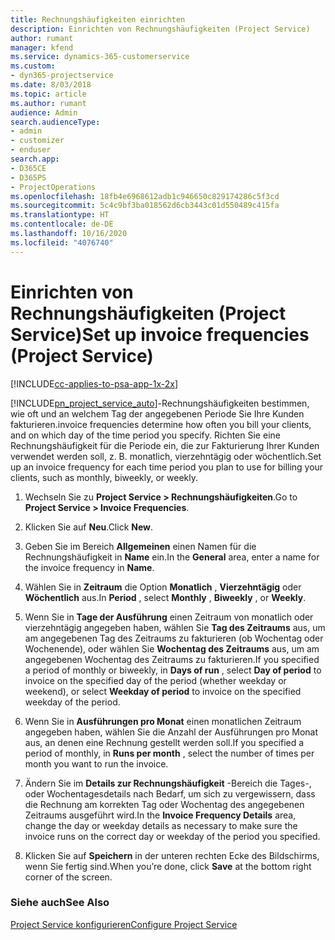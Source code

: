 ```yaml
---
title: Rechnungshäufigkeiten einrichten
description: Einrichten von Rechnungshäufigkeiten (Project Service)
author: rumant
manager: kfend
ms.service: dynamics-365-customerservice
ms.custom:
- dyn365-projectservice
ms.date: 8/03/2018
ms.topic: article
ms.author: rumant
audience: Admin
search.audienceType:
- admin
- customizer
- enduser
search.app:
- D365CE
- D365PS
- ProjectOperations
ms.openlocfilehash: 18fb4e6968612adb1c946650c829174286c5f3cd
ms.sourcegitcommit: 5c4c9bf3ba018562d6cb3443c01d550489c415fa
ms.translationtype: HT
ms.contentlocale: de-DE
ms.lasthandoff: 10/16/2020
ms.locfileid: "4076740"
---
```

# <a name="set-up-invoice-frequencies-project-service"></a><span data-ttu-id="d9c27-103">Einrichten von Rechnungshäufigkeiten (Project Service)</span><span class="sxs-lookup"><span data-stu-id="d9c27-103">Set up invoice frequencies (Project Service)</span></span>

[!INCLUDE[cc-applies-to-psa-app-1x-2x](../includes/cc-applies-to-psa-app-1x-2x.md)]

[!INCLUDE[pn_project_service_auto](../includes/pn-project-service-auto.md)]<span data-ttu-id="d9c27-104">-Rechnungshäufigkeiten bestimmen, wie oft und an welchem Tag der angegebenen Periode Sie Ihre Kunden fakturieren.</span><span class="sxs-lookup"><span data-stu-id="d9c27-104">invoice frequencies determine how often you bill your clients, and on which day of the time period you specify.</span></span> <span data-ttu-id="d9c27-105">Richten Sie eine Rechnungshäufigkeit für die Periode ein, die zur Fakturierung Ihrer Kunden verwendet werden soll, z. B. monatlich, vierzehntägig oder wöchentlich.</span><span class="sxs-lookup"><span data-stu-id="d9c27-105">Set up an invoice frequency for each time period you plan to use for billing your clients, such as monthly, biweekly, or weekly.</span></span>  
  
1.  <span data-ttu-id="d9c27-106">Wechseln Sie zu **Project Service > Rechnungshäufigkeiten**.</span><span class="sxs-lookup"><span data-stu-id="d9c27-106">Go to **Project Service > Invoice Frequencies**.</span></span>  
  
2.  <span data-ttu-id="d9c27-107">Klicken Sie auf **Neu**.</span><span class="sxs-lookup"><span data-stu-id="d9c27-107">Click **New**.</span></span>  
  
3.  <span data-ttu-id="d9c27-108">Geben Sie im Bereich **Allgemeinen** einen Namen für die Rechnungshäufigkeit in **Name** ein.</span><span class="sxs-lookup"><span data-stu-id="d9c27-108">In the **General** area, enter a name for the invoice frequency in **Name**.</span></span>  
  
4.  <span data-ttu-id="d9c27-109">Wählen Sie in **Zeitraum** die Option **Monatlich** , **Vierzehntägig** oder **Wöchentlich** aus.</span><span class="sxs-lookup"><span data-stu-id="d9c27-109">In **Period** , select **Monthly** , **Biweekly** , or **Weekly**.</span></span>  
  
5.  <span data-ttu-id="d9c27-110">Wenn Sie in **Tage der Ausführung** einen Zeitraum von monatlich oder vierzehntägig angegeben haben, wählen Sie **Tag des Zeitraums** aus, um am angegebenen Tag des Zeitraums zu fakturieren (ob Wochentag oder Wochenende), oder wählen Sie **Wochentag des Zeitraums** aus, um am angegebenen Wochentag des Zeitraums zu fakturieren.</span><span class="sxs-lookup"><span data-stu-id="d9c27-110">If you specified a period of monthly or biweekly, in **Days of run** , select **Day of period** to invoice on the specified day of the period (whether weekday or weekend), or select **Weekday of period** to invoice on the specified weekday of the period.</span></span>  
  
6.  <span data-ttu-id="d9c27-111">Wenn Sie in **Ausführungen pro Monat** einen monatlichen Zeitraum angegeben haben, wählen Sie die Anzahl der Ausführungen pro Monat aus, an denen eine Rechnung gestellt werden soll.</span><span class="sxs-lookup"><span data-stu-id="d9c27-111">If you specified a period of monthly, in **Runs per month** , select the number of times per month you want to run the invoice.</span></span>  
  
7.  <span data-ttu-id="d9c27-112">Ändern Sie im **Details zur Rechnungshäufigkeit** -Bereich die Tages-, oder Wochentagesdetails nach Bedarf, um sich zu vergewissern, dass die Rechnung am korrekten Tag oder Wochentag des angegebenen Zeitraums ausgeführt wird.</span><span class="sxs-lookup"><span data-stu-id="d9c27-112">In the **Invoice Frequency Details** area, change the day or weekday details as necessary to make sure the invoice runs on the correct day or weekday of the period you specified.</span></span>  
  
8.  <span data-ttu-id="d9c27-113">Klicken Sie auf **Speichern** in der unteren rechten Ecke des Bildschirms, wenn Sie fertig sind.</span><span class="sxs-lookup"><span data-stu-id="d9c27-113">When you’re done, click **Save** at the bottom right corner of the screen.</span></span>  
  
### <a name="see-also"></a><span data-ttu-id="d9c27-114">Siehe auch</span><span class="sxs-lookup"><span data-stu-id="d9c27-114">See Also</span></span>  
 [<span data-ttu-id="d9c27-115">Project Service konfigurieren</span><span class="sxs-lookup"><span data-stu-id="d9c27-115">Configure Project Service</span></span>](../psa/configure.md)
